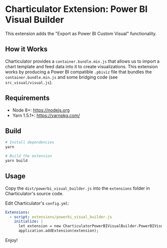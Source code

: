 Charticulator Extension: Power BI Visual Builder
====

This extension adds the "Export as Power BI Custom Visual" functionality.

## How it Works

Charticulator provides a `container.bundle.min.js` that allows us to import a chart template and feed data into it to create visualizations. This extension works by producing a Power BI compatible `.pbiviz` file that bundles the `container.bundle.min.js` and some bridging code (see `src_visual/visual.js`).

## Requirements
* Node 8+: https://nodejs.org
* Yarn 1.5.1+: https://yarnpkg.com/

## Build

```bash
# Install dependencies
yarn

# Build the extension
yarn build
```

## Usage

Copy the `dist/powerbi_visual_builder.js` into the `extensions` folder in Charticulator's source code.

Edit Charticulator's `config.yml`:

```yaml
Extensions:
  - script: extensions/powerbi_visual_builder.js
    initialize: |
      let extension = new CharticulatorPowerBIVisualBuilder.PowerBIVisualBuilder('scripts/container.bundle.js');
      application.addExtension(extension);
```

Enjoy!